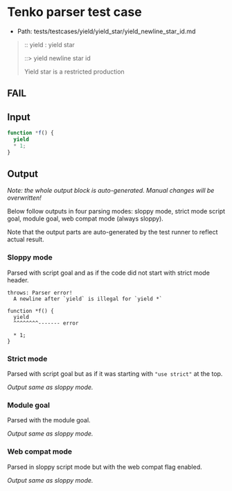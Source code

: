 # Tenko parser test case

- Path: tests/testcases/yield/yield_star/yield_newline_star_id.md

> :: yield : yield star
>
> ::> yield newline star id
>
> Yield star is a restricted production

## FAIL

## Input

`````js
function *f() {
  yield
  * 1;
}
`````

## Output

_Note: the whole output block is auto-generated. Manual changes will be overwritten!_

Below follow outputs in four parsing modes: sloppy mode, strict mode script goal, module goal, web compat mode (always sloppy).

Note that the output parts are auto-generated by the test runner to reflect actual result.

### Sloppy mode

Parsed with script goal and as if the code did not start with strict mode header.

`````
throws: Parser error!
  A newline after `yield` is illegal for `yield *`

function *f() {
  yield
  ^^^^^^^^------- error

  * 1;
}
`````

### Strict mode

Parsed with script goal but as if it was starting with `"use strict"` at the top.

_Output same as sloppy mode._

### Module goal

Parsed with the module goal.

_Output same as sloppy mode._

### Web compat mode

Parsed in sloppy script mode but with the web compat flag enabled.

_Output same as sloppy mode._
